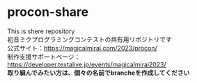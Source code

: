 # procon-share
This is shere repository<br>
初音ミクプログラミングコンテストの共有用リポジトリです<br>
公式サイト：https://magicalmirai.com/2023/procon/<br>
制作支援サポートページ：https://developer.textalive.jp/events/magicalmirai2023/<br>
<b>取り組んでみたい方は、個々の名前でbrancheを作成してください</B>
